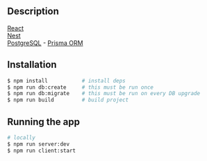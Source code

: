## Description

[React](https://react.dev/)  
[Nest](https://github.com/nestjs/nest)  
[PostgreSQL](https://www.postgresql.org/) - [Prisma ORM](https://www.prisma.io/)

## Installation

```bash
$ npm install           # install deps
$ npm run db:create     # this must be run once
$ npm run db:migrate    # this must be run on every DB upgrade
$ npm run build         # build project
```

## Running the app

```bash
# locally
$ npm run server:dev
$ npm run client:start

```
